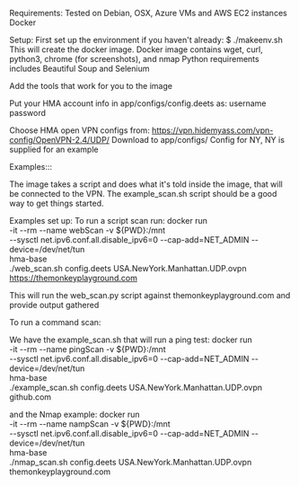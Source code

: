 Requirements:
Tested on Debian, OSX, Azure VMs and AWS EC2 instances
Docker

Setup:
First set up the environment if you haven't already:
$ ./makeenv.sh
This will create the docker image.
Docker image contains wget, curl, python3, chrome (for screenshots), and nmap
Python requirements includes Beautiful Soup and Selenium

Add the tools that work for you to the image

Put your HMA account info in app/configs/config.deets as:
username
password

Choose HMA open VPN configs from: https://vpn.hidemyass.com/vpn-config/OpenVPN-2.4/UDP/
Download to app/configs/
Config for NY, NY is supplied for an example

Examples:::

The image takes a script and does what it's told inside the image, that will be connected to the VPN.
The example_scan.sh script should be a good way to get things started.

Examples set up:
To run a script scan run:
docker run \
-it --rm --name webScan -v ${PWD}:/mnt \
--sysctl net.ipv6.conf.all.disable_ipv6=0 --cap-add=NET_ADMIN --device=/dev/net/tun \
hma-base \
./web_scan.sh config.deets USA.NewYork.Manhattan.UDP.ovpn https://themonkeyplayground.com

This will run the web_scan.py script against themonkeyplayground.com and provide output gathered

To run a command scan:

We have the example_scan.sh that will run a ping test:
docker run \
-it --rm --name pingScan -v ${PWD}:/mnt \
--sysctl net.ipv6.conf.all.disable_ipv6=0 --cap-add=NET_ADMIN --device=/dev/net/tun \
hma-base \
./example_scan.sh config.deets USA.NewYork.Manhattan.UDP.ovpn github.com

and the Nmap example:
docker run \
-it --rm --name nampScan -v ${PWD}:/mnt \
--sysctl net.ipv6.conf.all.disable_ipv6=0 --cap-add=NET_ADMIN --device=/dev/net/tun \
hma-base \
./nmap_scan.sh config.deets USA.NewYork.Manhattan.UDP.ovpn themonkeyplayground.com


